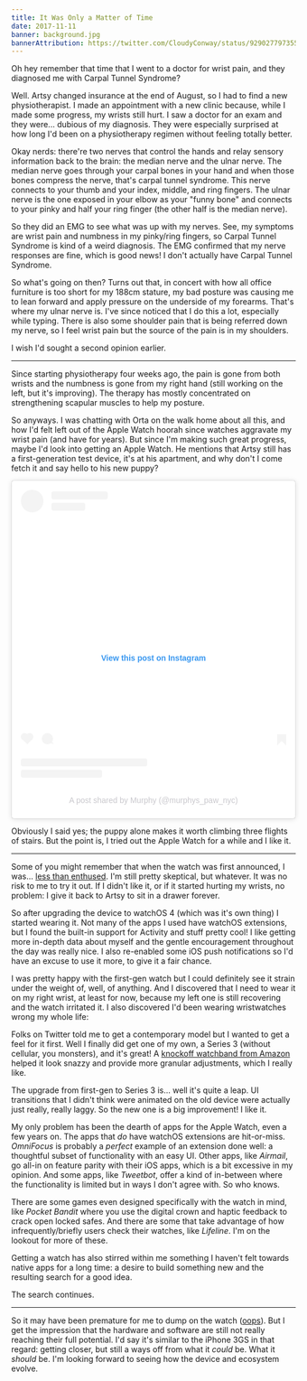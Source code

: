 ```yaml
---
title: It Was Only a Matter of Time
date: 2017-11-11
banner: background.jpg
bannerAttribution: https://twitter.com/CloudyConway/status/929027797355565057
---
```


Oh hey remember that time that I went to a doctor for wrist pain, and they diagnosed me with Carpal Tunnel Syndrome?

<Tweet tweetID="778229355956822016" />

Well. Artsy changed insurance at the end of August, so I had to find a new physiotherapist. I made an appointment with a new clinic because, while I made some progress, my wrists still hurt. I saw a doctor for an exam and they were... dubious of my diagnosis. They were especially surprised at how long I'd been on a physiotherapy regimen without feeling totally better.

Okay nerds: there're two nerves that control the hands and relay sensory information back to the brain: the median nerve and the ulnar nerve. The median nerve goes through your carpal bones in your hand and when those bones compress the nerve, that's carpal tunnel syndrome. This nerve connects to your thumb and your index, middle, and ring fingers. The ulnar nerve is the one exposed in your elbow as your "funny bone" and connects to your pinky and half your ring finger (the other half is the median nerve).

So they did an EMG to see what was up with my nerves. See, my symptoms are wrist pain and numbness in my pinky/ring fingers, so Carpal Tunnel Syndrome is kind of a weird diagnosis. The EMG confirmed that my nerve responses are fine, which is good news! I don't actually have Carpal Tunnel Syndrome.

So what's going on then? Turns out that, in concert with how all office furniture is too short for my 188cm stature, my bad posture was causing me to lean forward and apply pressure on the underside of my forearms. That's where my ulnar nerve is. I've since noticed that I do this a lot, especially while typing. There is also some shoulder pain that is being referred down my nerve, so I feel wrist pain but the source of the pain is in my shoulders.

I wish I'd sought a second opinion earlier.

---

Since starting physiotherapy four weeks ago, the pain is gone from both wrists and the numbness is gone from my right hand (still working on the left, but it's improving). The therapy has mostly concentrated on strengthening scapular muscles to help my posture.

So anyways. I was chatting with Orta on the walk home about all this, and how I'd felt left out of the Apple Watch hoorah since watches aggravate my wrist pain (and have for years). But since I'm making such great progress, maybe I'd look into getting an Apple Watch. He mentions that Artsy still has a first-generation test device, it's at his apartment, and why don't I come fetch it and say hello to his new puppy?

<Narrow addBottom>

<blockquote class="instagram-media" data-instgrm-captioned data-instgrm-permalink="https://www.instagram.com/p/Ba_1zPNDXn_/?utm_source=ig_embed&amp;utm_campaign=loading" data-instgrm-version="13" style=" background:#FFF; border:0; border-radius:3px; box-shadow:0 0 1px 0 rgba(0,0,0,0.5),0 1px 10px 0 rgba(0,0,0,0.15); margin: 1px; max-width:540px; min-width:326px; padding:0; width:99.375%; width:-webkit-calc(100% - 2px); width:calc(100% - 2px);"><div style="padding:16px;"> <a href="https://www.instagram.com/p/Ba_1zPNDXn_/?utm_source=ig_embed&amp;utm_campaign=loading" style=" background:#FFFFFF; line-height:0; padding:0 0; text-align:center; text-decoration:none; width:100%;" target="_blank"> <div style=" display: flex; flex-direction: row; align-items: center;"> <div style="background-color: #F4F4F4; border-radius: 50%; flex-grow: 0; height: 40px; margin-right: 14px; width: 40px;"></div> <div style="display: flex; flex-direction: column; flex-grow: 1; justify-content: center;"> <div style=" background-color: #F4F4F4; border-radius: 4px; flex-grow: 0; height: 14px; margin-bottom: 6px; width: 100px;"></div> <div style=" background-color: #F4F4F4; border-radius: 4px; flex-grow: 0; height: 14px; width: 60px;"></div></div></div><div style="padding: 19% 0;"></div> <div style="display:block; height:50px; margin:0 auto 12px; width:50px;"></div><div style="padding-top: 8px;"> <div style=" color:#3897f0; font-family:Arial,sans-serif; font-size:14px; font-style:normal; font-weight:550; line-height:18px;"> View this post on Instagram</div></div><div style="padding: 12.5% 0;"></div> <div style="display: flex; flex-direction: row; margin-bottom: 14px; align-items: center;"><div> <div style="background-color: #F4F4F4; border-radius: 50%; height: 12.5px; width: 12.5px; transform: translateX(0px) translateY(7px);"></div> <div style="background-color: #F4F4F4; height: 12.5px; transform: rotate(-45deg) translateX(3px) translateY(1px); width: 12.5px; flex-grow: 0; margin-right: 14px; margin-left: 2px;"></div> <div style="background-color: #F4F4F4; border-radius: 50%; height: 12.5px; width: 12.5px; transform: translateX(9px) translateY(-18px);"></div></div><div style="margin-left: 8px;"> <div style=" background-color: #F4F4F4; border-radius: 50%; flex-grow: 0; height: 20px; width: 20px;"></div> <div style=" width: 0; height: 0; border-top: 2px solid transparent; border-left: 6px solid #f4f4f4; border-bottom: 2px solid transparent; transform: translateX(16px) translateY(-4px) rotate(30deg)"></div></div><div style="margin-left: auto;"> <div style=" width: 0px; border-top: 8px solid #F4F4F4; border-right: 8px solid transparent; transform: translateY(16px);"></div> <div style=" background-color: #F4F4F4; flex-grow: 0; height: 12px; width: 16px; transform: translateY(-4px);"></div> <div style=" width: 0; height: 0; border-top: 8px solid #F4F4F4; border-left: 8px solid transparent; transform: translateY(-4px) translateX(8px);"></div></div></div> <div style="display: flex; flex-direction: column; flex-grow: 1; justify-content: center; margin-bottom: 24px;"> <div style=" background-color: #F4F4F4; border-radius: 4px; flex-grow: 0; height: 14px; margin-bottom: 6px; width: 224px;"></div> <div style=" background-color: #F4F4F4; border-radius: 4px; flex-grow: 0; height: 14px; width: 144px;"></div></div></a><p style=" color:#c9c8cd; font-family:Arial,sans-serif; font-size:14px; line-height:17px; margin-bottom:0; margin-top:8px; overflow:hidden; padding:8px 0 7px; text-align:center; text-overflow:ellipsis; white-space:nowrap;"><a href="https://www.instagram.com/p/Ba_1zPNDXn_/?utm_source=ig_embed&amp;utm_campaign=loading" style=" color:#c9c8cd; font-family:Arial,sans-serif; font-size:14px; font-style:normal; font-weight:normal; line-height:17px; text-decoration:none;" target="_blank">A post shared by Murphy (@murphys_paw_nyc)</a></p></div></blockquote>

</Narrow>

Obviously I said yes; the puppy alone makes it worth climbing three flights of stairs. But the point is, I tried out the Apple Watch for a while and I like it.

---

Some of you might remember that when the watch was first announced, I was... [less than enthused][crestfallen]. I'm still pretty skeptical, but whatever. It was no risk to me to try it out. If I didn't like it, or if it started hurting my wrists, no problem: I give it back to Artsy to sit in a drawer forever.

So after upgrading the device to watchOS 4 (which was it's own thing) I started wearing it. Not many of the apps I used have watchOS extensions, but I found the built-in support for Activity and stuff pretty cool! I like getting more in-depth data about myself and the gentle encouragement throughout the day was really nice. I also re-enabled some iOS push notifications so I'd have an excuse to use it more, to give it a fair chance.

I was pretty happy with the first-gen watch but I could definitely see it strain under the weight of, well, of anything. And I discovered that I need to wear it on my right wrist, at least for now, because my left one is still recovering and the watch irritated it. I also discovered I'd been wearing wristwatches wrong my whole life:

<Tweet tweetID="928283229068644353" />

Folks on Twitter told me to get a contemporary model but I wanted to get a feel for it first. Well I finally did get one of my own, a Series 3 (without cellular, you monsters), and it's great! A [knockoff watchband from Amazon][amazon] helped it look snazzy and provide more granular adjustments, which I really like.

The upgrade from first-gen to Series 3 is... well it's quite a leap. UI transitions that I didn't think were animated on the old device were actually just really, really laggy. So the new one is a big improvement! I like it.

My only problem has been the dearth of apps for the Apple Watch, even a few years on. The apps that _do_ have watchOS extensions are hit-or-miss. _OmniFocus_ is probably a _perfect_ example of an extension done well: a thoughtful subset of functionality with an easy UI. Other apps, like _Airmail_, go all-in on feature parity with their iOS apps, which is a bit excessive in my opinion. And some apps, like _Tweetbot_, offer a kind of in-between where the functionality is limited but in ways I don't agree with. So who knows.

There are some games even designed specifically with the watch in mind, like _Pocket Bandit_ where you use the digital crown and haptic feedback to crack open locked safes. And there are some that take advantage of how infrequently/briefly users check their watches, like _Lifeline_. I'm on the lookout for more of these.

Getting a watch has also stirred within me something I haven't felt towards native apps for a long time: a desire to build something new and the resulting search for a good idea.

<Tweet tweetID="929340577291923458" />

The search continues.

---

So it may have been premature for me to dump on the watch ([oops][ig]). But I get the impression that the hardware and software are still not really reaching their full potential. I'd say it's similar to the iPhone 3GS in that regard: getting closer, but still a ways off from what it _could_ be. What it _should_ be. I'm looking forward to seeing how the device and ecosystem evolve.

[crestfallen]: /blog/crestfallen/
[amazon]: http://amzn.to/2hlM5Do
[ig]: https://www.instagram.com/p/st607cjBit/
